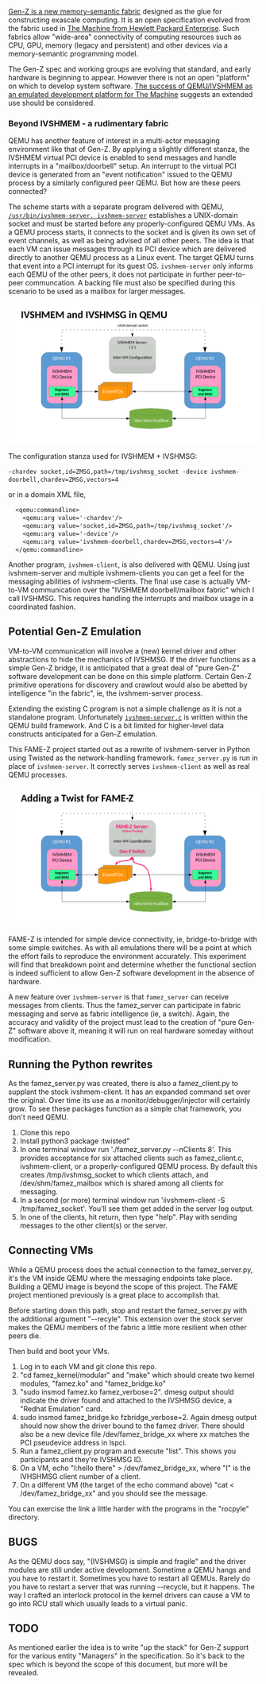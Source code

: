 [Gen-Z is a new memory-semantic fabric](https://genzconsortium.org/) designed as the glue for constructing exascale computing.  It is an open specification evolved from the fabric used in [The Machine from Hewlett Packard Enterprise](https://www.hpe.com/TheMachine).  Such fabrics allow "wide-area" connectivity of computing resources such as CPU, GPU, memory (legacy and persistent) and other devices via a memory-semantic programming model.

The Gen-Z spec and working groups are evolving that standard, and early hardware is beginning to appear.  However there is not an open "platform" on which to develop system software.  [The success of QEMU/IVSHMEM as an emulated development platform for The Machine](docs/FAME_background.md) suggests an extended use should be considered. 
  
### Beyond IVSHMEM - a rudimentary fabric

QEMU has another feature of interest in a multi-actor messaging environment like that of Gen-Z.  By applying a slightly different stanza, the IVSHMEM virtual PCI device is enabled to send messages and handle interrupts in a "mailbox/doorbell" setup.   An interrupt to the virtual PCI device is generated from an "event notification" issued to the QEMU process by a similarly configured peer QEMU.  But how are these peers connected?

The scheme starts with a separate program delivered with QEMU, [```/usr/bin/ivshmem-server. ivshmem-server```](https://www.google.com/search?newwindow=1&qivshmem-spec.txt) establishes a UNIX-domain socket and must be started before any properly-configured QEMU VMs.  As a QEMU process starts, it connects to the socket and is given its own set of event channels, as well as being advised of all other peers.  The idea is that each VM can issue messages through its PCI device which are delivered directly to another QEMU process as a Linux event.  The target QEMU turns that event into a PCI interrupt for its guest OS.  ```ivshmem-server``` only informs each QEMU of the other peers, it does not participate in further peer-to-peer communcation.  A backing file must also be specified during this scenario to be used as a mailbox for larger messages.

![alt text][IVSHMSG]

[IVSHMSG]: https://github.com/coloroco/FAME-Z/blob/master/docs/images/IVSHMSG%20block.png "Figure 1"

The configuration stanza used for IVSHMEM + IVSHMSG:
```
-chardev socket,id=ZMSG,path=/tmp/ivshmsg_socket -device ivshmem-doorbell,chardev=ZMSG,vectors=4
```
or in a domain XML file,
```
  <qemu:commandline>
    <qemu:arg value='-chardev'/>
    <qemu:arg value='socket,id=ZMSG,path=/tmp/ivshmsg_socket'/>
    <qemu:arg value='-device'/>
    <qemu:arg value='ivshmem-doorbell,chardev=ZMSG,vectors=4'/>
  </qemu:commandline>
```

Another program, ```ivshmem-client```, is also delivered with QEMU.  Using just ivshmem-server and multiple ivshmem-clients you can get a feel for the messaging abilities of ivshmem-clients.  The final use case is actually VM-to-VM
communication over the "IVSHMEM doorbell/mailbox fabric" which I call IVSHMSG.  This requires handling the interrupts and mailbox usage in a coordinated fashion.

## Potential Gen-Z Emulation

VM-to-VM communication will involve a (new) kernel driver and other abstractions to hide the mechanics of IVSHMSG.  If the driver functions as a simple Gen-Z bridge, it is anticipated that a great deal of "pure Gen-Z" software development
can be done on this simple platform.  Certain Gen-Z primitive operations for discovery and crawlout would also be abetted by intelligence "in the fabric", ie, the ivshmem-server process.

Extending the existing C program is not a simple challenge as it is not a standalone program.
Unfortunately [```ivshmem-server.c```](https://github.com/qemu/qemu/tree/master/contrib/ivshmem-server) is written within the QEMU build framework.   And C is a bit limited for higher-level data constructs anticipated for a Gen-Z emulation.

This FAME-Z project started out as a rewrite of ivshmem-server in Python using Twisted as the network-handling framework.  ```famez_server.py``` is run in place of ```ivshmem-server```.  It correctly serves ```ivshmem-client``` as well as real QEMU processes.  

![alt text][FAME-Z]

[FAME-Z]: https://github.com/coloroco/FAME-Z/blob/master/docs/images/FAME-Z%20block.png "Figure 2"

FAME-Z is intended for simple device connectivity, ie, bridge-to-bridge with some simple switches.  As with all emulations there will be a point at which the effort fails to reproduce the environment accurately.  This experiment will find that breakdown point and determine whether the functional section is indeed sufficient to allow Gen-Z software development in the absence of hardware.

A new feature over ```ivshmem-server``` is that ```famez_server``` can receive messages from clients.  Thus the famez_server can participate in fabric messaging and serve as fabric intelligence (ie, a switch).  Again, the accuracy and validity of the project must lead to the creation of "pure Gen-Z" software above it, meaning it will run on real hardware someday without modification.

## Running the Python rewrites

As the famez_server.py was created, there is also a famez_client.py to supplant the stock ivshmem-client.  It has an expanded command set over the original.  Over time its use as a monitor/debugger/injector will certainly grow.  To see these packages function as a simple chat framework, you don't need QEMU.

1. Clone this repo
1. Install python3 package :twisted"
1. In one terminal window run './famez_server.py  --nClients 8'.  This provides acceptance for six attached clients such as famez_client.c, ivshmem-client, or a properly-configured QEMU process.  By default this creates /tmp/ivshmsg_socket to which clients attach, and /dev/shm/famez_mailbox which is shared among all clients for messaging.
1. In a second (or more) terminal window run 'iivshmem-client -S /tmp/famez_socket'.  You'll see them get added in the server log output.
1. In one of the clients, hit return, then type "help".  Play with sending messages to the other client(s) or the server.

## Connecting VMs

While a QEMU process does the actual connection to the famez_server.py, it's the VM inside QEMU where the messaging endpoints take place.  Building a QEMU image is beyond the scope of this project.  The FAME project mentioned previously is a great place to accomplish that.

Before starting down this path, stop and restart the famez_server.py with the additional argument "--recyle".  This extension over the stock server makes the QEMU members of the fabric a little more resilient when other peers die.

Then build and boot your VMs.

1. Log in to each VM and git clone this repo.
1. "cd famez_kernel/modular" and "make" which should create two kernel modules, "famez.ko" and "famez_bridge.ko"
1. "sudo insmod famez.ko famez_verbose=2".  dmesg output should indicate the driver found and attached to the IVSHMSG device, a "Redhat Emulation" card.
1. sudo insmod famez_bridge.ko fzbridge_verbose=2.  Again dmesg output should now show the driver bound to the famez driver.  There should also be a new device file /dev/famez_bridge_xx where xx matches the PCI pseudevice address in lspci.
1. Run a famez_client.py program and execute "list".  This shows you participants and they're IVSHMSG ID.
1. On a VM, echo "I:hello there" > /dev/famez_bridge_xx, where "I" is the IVHSHMSG client number of a client.
2. On a different VM (the target of the echo command above) "cat < /dev/famez_bridge_xx" and you should see the message.

You can exercise the link a little harder with the programs in the "rocpyle" directory.

## BUGS

As the QEMU docs say, "(IVSHMSG) is simple and fragile" and the driver modules are still under active development.  Sometime a QEMU hangs and you have to restart it.  Sometimes you have to restart all QEMUs.  Rarely do you have to restart a server that was running --recycle, but it happens.  The way I crafted an interlock protocol in the kernel
drivers can cause a VM to go into RCU stall which usually leads to a virtual panic.

## TODO

As mentioned earlier the idea is to write "up the stack" for Gen-Z support for the various entity "Managers" in the specification.   So it's back to the spec which is beyond the scope of this document, but more will be revealed.
